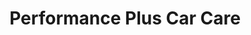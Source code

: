 ---
title: "Performance Plus Car Care"
url: /golden/performance-plus-car-care/
shop: Autowerkstatt
---
